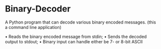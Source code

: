 # Binary-Decoder
A Python program that can decode various binary encoded messages. (this a command line application)

• Reads the binary encoded message from stdin;
• Sends the decoded output to stdout;
• Binary input can handle either be 7- or 8-bit ASCII
